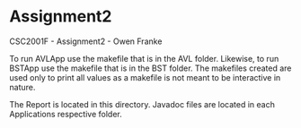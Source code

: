 # Assignment2
CSC2001F - Assignment2 - Owen Franke

To run AVLApp use the makefile that is in the AVL folder.
Likewise, to run BSTApp use the makefile that is in the BST folder.
The makefiles created are used only to print all values as a makefile is not meant to be interactive in nature.

The Report is located in this directory.
Javadoc files are located in each Applications respective folder.

